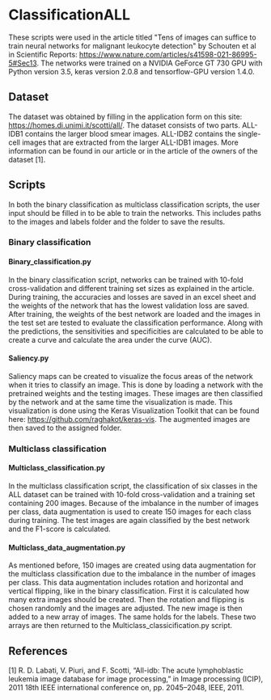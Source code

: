 # ClassificationALL
These scripts were used in the article titled "Tens of images can suffice to train neural networks for malignant leukocyte detection" by Schouten et al in Scientific Reports: https://www.nature.com/articles/s41598-021-86995-5#Sec13. The networks were trained on a NVIDIA GeForce GT 730 GPU with Python version 3.5, keras version 2.0.8 and tensorflow-GPU version 1.4.0.

## Dataset
The dataset was obtained by filling in the application form on this site: https://homes.di.unimi.it/scotti/all/. The dataset consists of two parts. ALL-IDB1 contains the larger blood smear images. ALL-IDB2 contains the single-cell images that are extracted from the larger ALL-IDB1 images. More information can be found in our article or in the article of the owners of the dataset [1]. 

## Scripts
In both the binary classification as multiclass classification scripts, the user input should be filled in to be able to train the networks. This includes paths to the images and labels folder and the folder to save the results. 

### Binary classification
#### Binary_classification.py
In the binary classification script, networks can be trained with 10-fold cross-validation and different training set sizes as explained in the article. During training, the accuracies and losses are saved in an excel sheet and the weights of the network that has the lowest validation loss are saved. After training, the weights of the best network are loaded and the images in the test set are tested to evaluate the classification performance. Along with the predictions, the sensitivities and specificities are calculated to be able to create a curve and calculate the area under the curve (AUC).

#### Saliency.py
Saliency maps can be created to visualize the focus areas of the network when it tries to classify an image. This is done by loading a network with the pretrained weights and the testing images. These images are then classified by the network and at the same time the visualization is made. This visualization is done using the Keras Visualization Toolkit that can be found here: https://github.com/raghakot/keras-vis. The augmented images are then saved to the assigned folder. 

### Multiclass classification
#### Multiclass_classification.py
In the multiclass classification script, the classification of six classes in the ALL dataset can be trained with 10-fold cross-validation and a training set containing 200 images. Because of the imbalance in the number of images per class, data augmentation is used to create 150 images for each class during training. The test images are again classified by the best network and the F1-score is calculated. 

#### Multiclass_data_augmentation.py
As mentioned before, 150 images are created using data augmentation for the multiclass classification due to the imbalance in the number of images per class. This data augmentation includes rotation and horizontal and vertical flipping, like in the binary classification. First it is calculated how many extra images should be created. Then the rotation and flipping is chosen randomly and the images are adjusted. The new image is then added to a new array of images. The same holds for the labels. These two arrays are then returned to the Multiclass_classicification.py script. 

## References
[1] R. D. Labati, V. Piuri, and F. Scotti, “All-idb: The acute lymphoblastic leukemia
image database for image processing,” in Image processing (ICIP), 2011 18th IEEE
international conference on, pp. 2045–2048, IEEE, 2011.

